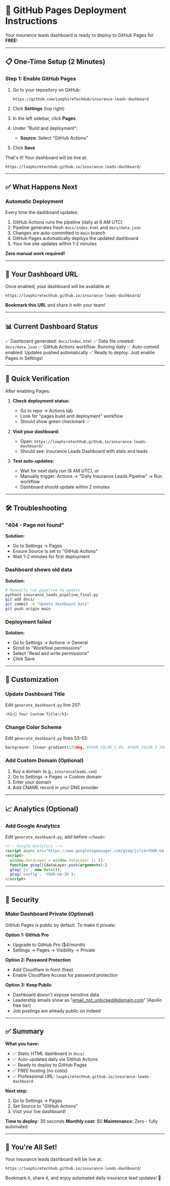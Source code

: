 # 🚀 GitHub Pages Deployment Instructions

Your insurance leads dashboard is ready to deploy to GitHub Pages for **FREE**!

---

## 📋 One-Time Setup (2 Minutes)

### Step 1: Enable GitHub Pages

1. Go to your repository on GitHub:
   ```
   https://github.com/LoophireTechHub/insurance-leads-dashboard
   ```

2. Click **Settings** (top right)

3. In the left sidebar, click **Pages**

4. Under "Build and deployment":
   - **Source**: Select "GitHub Actions"

5. Click **Save**

That's it! Your dashboard will be live at:
```
https://loophiretechhub.github.io/insurance-leads-dashboard/
```

---

## ✅ What Happens Next

### Automatic Deployment

Every time the dashboard updates:
1. GitHub Actions runs the pipeline (daily at 8 AM UTC)
2. Pipeline generates fresh `docs/index.html` and `docs/data.json`
3. Changes are auto-committed to `main` branch
4. GitHub Pages automatically deploys the updated dashboard
5. Your live site updates within 1-2 minutes

**Zero manual work required!**

---

## 🔗 Your Dashboard URL

Once enabled, your dashboard will be available at:

```
https://loophiretechhub.github.io/insurance-leads-dashboard/
```

**Bookmark this URL** and share it with your team!

---

## 📊 Current Dashboard Status

✅ Dashboard generated: `docs/index.html`
✅ Data file created: `docs/data.json`
✅ GitHub Actions workflow: Running daily
✅ Auto-commit enabled: Updates pushed automatically
✅ Ready to deploy: Just enable Pages in Settings!

---

## 🎯 Quick Verification

After enabling Pages:

1. **Check deployment status:**
   - Go to repo → Actions tab
   - Look for "pages build and deployment" workflow
   - Should show green checkmark ✅

2. **Visit your dashboard:**
   - Open: `https://loophiretechhub.github.io/insurance-leads-dashboard/`
   - Should see: Insurance Leads Dashboard with stats and leads

3. **Test auto-updates:**
   - Wait for next daily run (8 AM UTC), or
   - Manually trigger: Actions → "Daily Insurance Leads Pipeline" → Run workflow
   - Dashboard should update within 2 minutes

---

## 🛠️ Troubleshooting

### "404 - Page not found"

**Solution:**
- Go to Settings → Pages
- Ensure Source is set to "GitHub Actions"
- Wait 1-2 minutes for first deployment

### Dashboard shows old data

**Solution:**
```bash
# Manually run pipeline to update
python3 insurance_leads_pipeline_final.py
git add docs/
git commit -m "Update dashboard data"
git push origin main
```

### Deployment failed

**Solution:**
- Go to Settings → Actions → General
- Scroll to "Workflow permissions"
- Select "Read and write permissions"
- Click Save

---

## 🎨 Customization

### Update Dashboard Title

Edit `generate_dashboard.py` line 207:
```python
<h1>🎯 Your Custom Title</h1>
```

### Change Color Scheme

Edit `generate_dashboard.py` lines 53-55:
```python
background: linear-gradient(135deg, #YOUR_COLOR_1 0%, #YOUR_COLOR_2 100%);
```

### Add Custom Domain (Optional)

1. Buy a domain (e.g., `insuranceleads.com`)
2. Go to Settings → Pages → Custom domain
3. Enter your domain
4. Add CNAME record in your DNS provider

---

## 📈 Analytics (Optional)

### Add Google Analytics

Edit `generate_dashboard.py`, add before `</head>`:
```html
<!-- Google Analytics -->
<script async src="https://www.googletagmanager.com/gtag/js?id=YOUR-GA-ID"></script>
<script>
  window.dataLayer = window.dataLayer || [];
  function gtag(){dataLayer.push(arguments);}
  gtag('js', new Date());
  gtag('config', 'YOUR-GA-ID');
</script>
```

---

## 🔐 Security

### Make Dashboard Private (Optional)

GitHub Pages is public by default. To make it private:

**Option 1: GitHub Pro**
- Upgrade to GitHub Pro ($4/month)
- Settings → Pages → Visibility → Private

**Option 2: Password Protection**
- Add Cloudflare in front (free)
- Enable Cloudflare Access for password protection

**Option 3: Keep Public**
- Dashboard doesn't expose sensitive data
- Leadership emails show as "email_not_unlocked@domain.com" (Apollo free tier)
- Job postings are already public on Indeed

---

## ✅ Summary

**What you have:**
- ✅ Static HTML dashboard in `docs/`
- ✅ Auto-updated daily via GitHub Actions
- ✅ Ready to deploy to GitHub Pages
- ✅ FREE hosting (no costs)
- ✅ Professional URL: `loophiretechhub.github.io/insurance-leads-dashboard`

**Next step:**
1. Go to Settings → Pages
2. Set Source to "GitHub Actions"
3. Visit your live dashboard!

**Time to deploy:** 30 seconds
**Monthly cost:** $0
**Maintenance:** Zero - fully automated

---

## 🎉 You're All Set!

Your insurance leads dashboard will be live at:
```
https://loophiretechhub.github.io/insurance-leads-dashboard/
```

Bookmark it, share it, and enjoy automated daily insurance lead updates! 🚀
